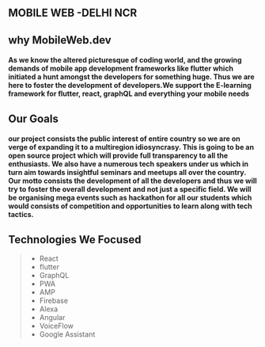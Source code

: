 ## MOBILE WEB -DELHI NCR

## why MobileWeb.dev

#### As we know the altered picturesque of coding world, and the growing demands of mobile app development frameworks like flutter  which initiated a hunt amongst the developers for something huge. Thus we are here to foster the development of developers.We support the E-learning framework for flutter, react, graphQL and everything your mobile needs

## Our Goals

#### our project consists the public interest of entire country so we are on verge of expanding it to a  multiregion idiosyncrasy. This is going to be an open source project which will provide full transparency to all the enthusiasts. We also have a  numerous tech speakers under us which in turn  aim towards insightful seminars and meetups all over the country. Our motto consists the development of all the developers and thus we will try to foster the overall development and not just a specific field. We will be organising mega events such as hackathon for all our students which would consists of competition and opportunities to learn along with tech tactics.

## Technologies We Focused
> - React
> - flutter
> - GraphQL
> - PWA
> - AMP
> - Firebase
> - Alexa
> - Angular
> - VoiceFlow
> - Google Assistant
